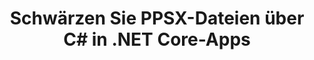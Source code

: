 ---
############################# Static ############################
layout: "auto-gen-gist"
draft: false
path: "de/redaction/net/text/ppsx/"
otherformats: PDF DOC DOT DOCX DOCM DOTX DOTM RTF XLSX XLSM XLTX XLTM XLS XLT CSV PPT PPTX  PPS POT PPTM PPSM POTM 

############################# Head ############################
head_title: "Redact Sensitive Information from Documents via .NET Core"
head_description: "Wenden Sie die Textschwärzung mit exakten Ausdrücken oder regulären Ausdrücken für Dokumente in verschiedenen Formaten an"

############################# Header ############################
title: "Schwärzen Sie PPSX-Dateien über C# in .NET Core-Apps"
description: "Suchen und ersetzen Sie Text in Office- und OpenOffice-Dokumenten, -Tabellen und -Präsentationen sowie ppsx_ UPPER unter Windows, Linux und macOS"

######################### Download Button #######################
button:
    enable: true

############################# About ############################
about:
    enable: true
    title: "Dokumentenschwärzung für .NET API"
    content: |
        Eine einzige formatunabhängige Oberfläche zum Schwärzen sensibler und geheimer Informationen aus PDF-, Word-, Excel-, PowerPoint-Dokumenten und Bildern, einschließlich der Möglichkeit, Metadaten zu ändern und Kommentare zu entfernen. Mit dem GroupDocs.Redaction-Tool können Sie Text redigieren und redigierte Dokumente als PDF speichern, alle Seiten in Rasterbilder umwandeln oder das Dokument für die weitere Bearbeitung in seinem Originalformat behalten.

############################# content ############################
steps:
    enable: true
    block:
    - title_left: "Exakten Text von PPSX über C# schwärzen"
      content_left: |
        [GroupDocs.Redaction](/redaction/net/) erleichtert .NET-Entwicklern das Hinzufügen der PPSX-Dateischwärzungsfunktion in wenigen einfachen Schritten.

         * Erstellen Sie eine Instanz der Klasse [Redactor](https://apireference.groupdocs.com/redaction/net/groupdocs.redaction/redactor) und laden Sie die Datei PPSX
         * Erstellen Sie eine Instanz der Klasse [ExactPhraseRedaction](https://apireference.groupdocs.com/redaction/net/groupdocs.redaction.redactions/exactphraseredaction), um den Text zu suchen und zu ersetzen
         * Rufen Sie die Methode [Redactor.Apply](https://apireference.groupdocs.com/redaction/net/groupdocs.redaction/redactor/methods/apply/index) mit dem Objekt ExactPhraseRedaction auf

      title_right: "Get Started with Redaction API"
      content_right: |
        Install from command line as ```nuget install GroupDocs.Redaction``` or via Package Manager Console of Visual Studio with ```Install-Package GroupDocs.Redaction```. 
        Alternatively, get the offline MSI installer or DLLs in a ZIP file from [downloads](https://downloads.groupdocs.com/redaction/net), and reference it in your project manually.  
        
      code: |
        ```cs
        using (Redactor redactor = new Redactor(@"sample.csv"))
        {
        	redactor.Apply(new ExactPhraseRedaction("John Doe", new ReplacementOptions("[personal]")));
        	redactor.Save();
        }
        ```

    - title_left: "System Anforderungen"
      content_left: |
        GroupDocs.Redaction für .NET-APIs werden auf allen bedeutenden Plattformen und Betriebssystemen unterstützt. Den vollständigen Leitfaden zu den Systemanforderungen finden Sie unter [Systemanforderungen](https://docs.groupdocs.com/redaction/net/system-requirements/). Bevor Sie following den following Code ausführen, vergewissern Sie sich bitte, dass die Voraussetzungen auf Ihrem installiert sind System:
         * Betriebssysteme: Microsoft Windows, Linux, MacOS
         * Entwicklungsumgebung: Visual Studio, Xamarin, MonoDevelop usw
         * Frameworks: .NET Framework, .NET Standard, .NET Core, Mono
         * Holen Sie sich die neueste Version der GroupDocs.Assembly .NET-APIs von [NuGet](https://www.nuget.org/packages/GroupDocs.Redaction/)
        
      title_right: "Warum GroupDocs.Redaction verwenden"
      content_right: |
        * Erlauben Sie Benutzern, benutzerdefinierte Dokumentformate und Arten von Schwärzungen hinzuzufügen
        * Es ist keine zusätzliche Software erforderlich, um vertrauliche Informationen zu entfernen
        * Möglichkeit, Seitenbereich-Rendering-Dokument als PDF festzulegen
        * Einfache Möglichkeit, verschiedene Arten von Metadaten zu schwärzen: Autorenname, Version, Titel, Thema, Beschreibung und vieles mehr
        * Extraktion von Dokumentinformationen - Dateityp, Seitenzahl usw.
        * Volle Unterstützung für mehrere Datenformate

demos:
    enable: true
        

more_formats:
    enable: true


back_to_top:
    enable: true
---